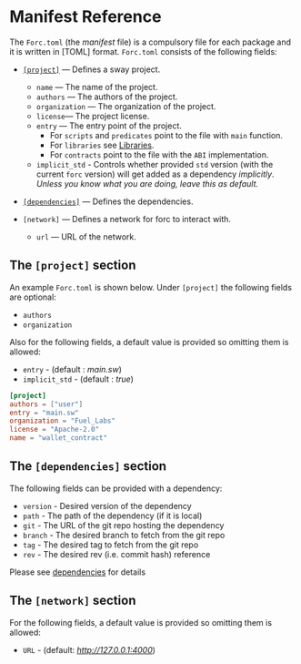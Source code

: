 # Manifest Reference

The `Forc.toml` (the _manifest_ file) is a compulsory file for each package and it is written in [TOML] format. `Forc.toml` consists of the following fields:

* [`[project]`](#the-project-section) — Defines a sway project.
  * `name` — The name of the project.
  * `authors` — The authors of the project.
  * `organization` — The organization of the project.
  * `license`— The project license.
  * `entry` — The entry point of the project.
    * For `scripts` and `predicates` point to the file with `main` function.
    * For `libraries` see [Libraries](./../sway-program-types/libraries.md).
    * For `contracts` point to the file with the `ABI` implementation.
  * `implicit_std` -  Controls whether provided `std` version (with the current `forc` version) will get added as a dependency _implicitly_. _Unless you know what you are doing, leave this as default._

* [`[dependencies]`](#the-dependencies-section) — Defines the dependencies.
* `[network]` — Defines a network for forc to interact with.
  * `url` — URL of the network.

## The `[project]` section

An example `Forc.toml` is shown below. Under `[project]` the following fields are optional:

* `authors`
* `organization`

Also for the following fields, a default value is provided so omitting them is allowed:

* `entry` - (default : _main.sw_)
* `implicit_std` - (default : _true_)

```toml
[project]
authors = ["user"]
entry = "main.sw"
organization = "Fuel_Labs"
license = "Apache-2.0"
name = "wallet_contract"
```

## The `[dependencies]` section

The following fields can be provided with a dependency:

* `version` - Desired version of the dependency
* `path` - The path of the dependency (if it is local)
* `git` - The URL of the git repo hosting the dependency
* `branch` - The desired branch to fetch from the git repo
* `tag` - The desired tag to fetch from the git repo
* `rev` - The desired rev (i.e. commit hash) reference

Please see [dependencies](./dependencies.md) for details

## The `[network]` section

For the following fields, a default value is provided so omitting them is allowed:

* `URL` - (default: _<http://127.0.0.1:4000>_)
